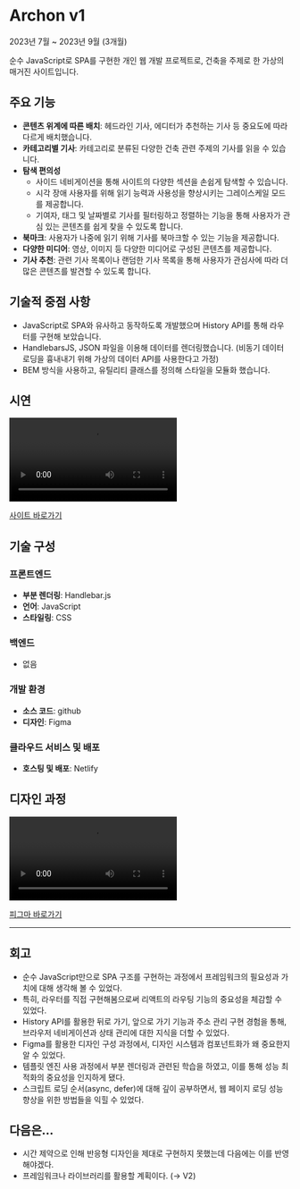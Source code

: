 # Archon v1

2023년 7월 ~ 2023년 9월 (3개월)

순수 JavaScript로 SPA를 구현한 개인 웹 개발 프로젝트로, 건축을 주제로 한 가상의 매거진 사이트입니다.

## 주요 기능

- **콘텐츠 위계에 따른 배치**: 헤드라인 기사, 에디터가 추천하는 기사 등 중요도에 따라 다르게 배치했습니다.
- **카테고리별 기사**: 카테고리로 분류된 다양한 건축 관련 주제의 기사를 읽을 수 있습니다.
- **탐색 편의성**
  - 사이드 네비게이션을 통해 사이트의 다양한 섹션을 손쉽게 탐색할 수 있습니다.
  - 시각 장애 사용자를 위해 읽기 능력과 사용성을 향상시키는 그레이스케일 모드를 제공합니다.
  - 기여자, 태그 및 날짜별로 기사를 필터링하고 정렬하는 기능을 통해 사용자가 관심 있는 콘텐츠를 쉽게 찾을 수 있도록 합니다.
- **북마크**: 사용자가 나중에 읽기 위해 기사를 북마크할 수 있는 기능을 제공합니다.
- **다양한 미디어**: 영상, 이미지 등 다양한 미디어로 구성된 콘텐츠를 제공합니다.
- **기사 추천**: 관련 기사 목록이나 랜덤한 기사 목록을 통해 사용자가 관심사에 따라 더 많은 콘텐츠를 발견할 수 있도록 합니다.

## 기술적 중점 사항

- JavaScript로 SPA와 유사하고 동작하도록 개발했으며 History API를 통해 라우터를 구현해 보았습니다.
- HandlebarsJS, JSON 파일을 이용해 데이터를 렌더링했습니다. (비동기 데이터 로딩을 흉내내기 위해 가상의 데이터 API를 사용한다고 가정)
- BEM 방식을 사용하고, 유틸리티 클래스를 정의해 스타일을 모듈화 했습니다.

## 시연

<video src="https://github.com/urbanscratcher/project-magazine/assets/17016494/e9d06acd-5d7b-40b5-9f36-3b90bd3378cc" controls></video>

[사이트 바로가기](https://project-archon.netlify.app/)

## 기술 구성
### 프론트엔드
- **부분 렌더링**: Handlebar.js
- **언어**: JavaScript
- **스타일링**: CSS

### 백엔드
- 없음

### 개발 환경
- **소스 코드**: github
- **디자인**: Figma

### 클라우드 서비스 및 배포
- **호스팅 및 배포**: Netlify

## 디자인 과정
<video src="https://github.com/urbanscratcher/project-magazine/assets/17016494/6e5ea662-5aa4-4c94-90c5-8c62e9011c41" controls></video>

[피그마 바로가기](https://www.figma.com/file/ulgZLkRfIVWfg6Hpi1Xmt3/%5BProject%5D-WD-Magazine?type=design&node-id=0%3A1&mode=design&t=0T2BBnd8bvOGt5uh-1)

---

## 회고

- 순수 JavaScript만으로 SPA 구조를 구현하는 과정에서 프레임워크의 필요성과 가치에 대해 생각해 볼 수 있었다.
- 특히, 라우터를 직접 구현해봄으로써 리액트의 라우팅 기능의 중요성을 체감할 수 있었다.
- History API를 활용한 뒤로 가기, 앞으로 가기 기능과 주소 관리 구현 경험을 통해, 브라우저 네비게이션과 상태 관리에 대한 지식을 더할 수 있었다.
- Figma를 활용한 디자인 구성 과정에서, 디자인 시스템과 컴포넌트화가 왜 중요한지 알 수 있었다.
- 템플릿 엔진 사용 과정에서 부분 렌더링과 관련된 학습을 하였고, 이를 통해 성능 최적화의 중요성을 인지하게 됐다.
- 스크립트 로딩 순서(async, defer)에 대해 깊이 공부하면서, 웹 페이지 로딩 성능 향상을 위한 방법들을 익힐 수 있었다.

## 다음은...

- 시간 제약으로 인해 반응형 디자인을 제대로 구현하지 못했는데 다음에는 이를 반영해야겠다.
- 프레임워크나 라이브러리를 활용할 계획이다. (→ V2)
